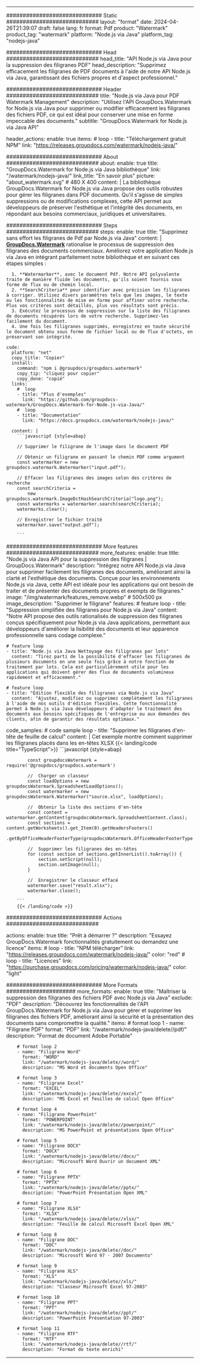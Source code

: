 
---
############################# Static ############################
layout: "format"
date:  2024-04-26T21:39:07
draft: false
lang: fr
format: Pdf
product: "Watermark"
product_tag: "watermark"
platform: "Node.js via Java"
platform_tag: "nodejs-java"

############################# Head ############################
head_title: "API Node.js via Java pour la suppression des filigranes PDF"
head_description: "Supprimez efficacement les filigranes de PDF documents à l'aide de notre API Node.js via Java, garantissant des fichiers propres et d'aspect professionnel."

############################# Header ############################
title: "Node.js via Java pour PDF Watermark Management" 
description: "Utilisez l'API GroupDocs.Watermark for Node.js via Java pour supprimer ou modifier efficacement les filigranes des fichiers PDF, ce qui est idéal pour conserver une mise en forme impeccable des documents."
subtitle: "GroupDocs.Watermark for Node.js via Java API" 

header_actions:
  enable: true
  items:
    #  loop
    - title: "Téléchargement gratuit NPM"
      link: "https://releases.groupdocs.com/watermark/nodejs-java/"
      
############################# About ############################
about:
    enable: true
    title: "GroupDocs.Watermark for Node.js via Java bibliothèque"
    link: "/watermark/nodejs-java/"
    link_title: "En savoir plus"
    picture: "about_watermark.svg" # 480 X 400
    content: |
       La bibliothèque GroupDocs.Watermark for Node.js via Java propose des outils robustes pour gérer les filigranes dans PDF documents. Qu'il s'agisse de simples suppressions ou de modifications complexes, cette API permet aux développeurs de préserver l'esthétique et l'intégrité des documents, en répondant aux besoins commerciaux, juridiques et universitaires.

############################# Steps ############################
steps:
    enable: true
    title: "Supprimez sans effort les filigranes de Pdf par Node.js via Java"
    content: |
      **[GroupDocs.Watermark](https://products.groupdocs.com/watermark/nodejs-java/)** rationalise le processus de suppression des filigranes des documents commerciaux. Améliorez votre application Node.js via Java en intégrant parfaitement notre bibliothèque et en suivant ces étapes simples :
      
      1. **Watermarker**, avec le document Pdf. Notre API polyvalente traite de manière fluide les documents, qu'ils soient fournis sous forme de flux ou de chemin local.
      2. **SearchCriteria** pour identifier avec précision les filigranes à corriger. Utilisez divers paramètres tels que les images, le texte ou les fonctionnalités de mise en forme pour affiner votre recherche. Plus vos critères sont détaillés, plus vos résultats sont précis.
      3. Exécutez le processus de suppression sur la liste des filigranes de documents récupérés lors de votre recherche. Supprimez-les facilement du document.
      4. Une fois les filigranes supprimés, enregistrez en toute sécurité le document obtenu sous forme de fichier local ou de flux d'octets, en préservant son intégrité.
   
    code:
      platform: "net"
      copy_title: "Copier"
      install:
        command: "npm i @groupdocs/groupdocs.watermark"
        copy_tip: "cliquez pour copier"
        copy_done: "copié"
      links:
        #  loop
        - title: "Plus d'exemples"
          link: "https://github.com/groupdocs-watermark/GroupDocs.Watermark-for-Node.js-via-Java/"
        #  loop
        - title: "Documentation"
          link: "https://docs.groupdocs.com/watermark/nodejs-java/"
          
      content: |
        ```javascript {style=abap}

        // Supprimer le filigrane de l'image dans le document PDF

        // Obtenir un filigrane en passant le chemin PDF comme argument
        const watermarker = new groupdocs.watermark.Watermarker("input.pdf");
        
        // Effacer les filigranes des images selon des critères de recherche
        const searchCriteria = 
            new groupdocs.watermark.ImageDctHashSearchCriteria("logo.png");
        const watermarks = watermarker.search(searchCriteria);
        watermarks.clear();

        // Enregistrer le fichier traité
        watermarker.save("output.pdf");
        
        ```            

############################# More features ############################
more_features:
  enable: true
  title: "Node.js via Java API pour la suppression des filigranes | GroupDocs.Watermark"
  description: "Intégrez notre API Node.js via Java pour supprimer facilement les filigranes des documents, améliorant ainsi la clarté et l'esthétique des documents. Conçue pour les environnements Node.js via Java, cette API est idéale pour les applications qui ont besoin de traiter et de présenter des documents propres et exempts de filigranes."
  image: "/img/watermark/features_remove.webp" # 500x500 px
  image_description: "Supprimer le filigrane"
  features:
    # feature loop
    - title: "Suppression simplifiée des filigranes pour Node.js via Java"
      content: "Notre API propose des outils rationalisés de suppression des filigranes conçus spécifiquement pour Node.js via Java applications, permettant aux développeurs d'améliorer la lisibilité des documents et leur apparence professionnelle sans codage complexe."

    # feature loop
    - title: "Node.js via Java Nettoyage des filigranes par lots"
      content: "Tirez parti de la possibilité d'effacer les filigranes de plusieurs documents en une seule fois grâce à notre fonction de traitement par lots. Cela est particulièrement utile pour les applications qui doivent gérer des flux de documents volumineux rapidement et efficacement."

    # feature loop
    - title: "Édition flexible des filigranes via Node.js via Java"
      content: "Ajustez, modifiez ou supprimez complètement les filigranes à l'aide de nos outils d'édition flexibles. Cette fonctionnalité permet à Node.js via Java développeurs d'adapter le traitement des documents aux besoins spécifiques de l'entreprise ou aux demandes des clients, afin de garantir des résultats optimaux."
      
  code_samples:
    # code sample loop
    - title: "Supprimer les filigranes d'en-tête de feuille de calcul"
      content: |
        Cet exemple montre comment supprimer les filigranes placés dans les en-têtes XLSX
        {{< landing/code title="TypeScript">}}
        ```javascript {style=abap}
        
            const groupdocsWatermark = require('@groupdocs/groupdocs.watermark')

            //  Charger un classeur
            const loadOptions = new groupdocsWatermark.SpreadsheetLoadOptions();
            const watermarker = new groupdocsWatermark.Watermarker("source.xlsx", loadOptions);

            //  Obtenir la liste des sections d'en-tête
            const content = watermarker.getContent(groupdocsWatermark.SpreadsheetContent.class);
            const sections = content.getWorksheets().get_Item(0).getHeadersFooters()
                .getByOfficeHeaderFooterType(groupdocsWatermark.OfficeHeaderFooterType.HeaderPrimary).getSections();
  
            //  Supprimer les filigranes des en-têtes
            for (const section of sections.getInnerList().toArray()) {
                section.setScript(null);
                section.setImage(null);
            }

            //  Enregistrer le classeur effacé
            watermarker.save("result.xlsx");
            watermarker.close();

        ```
        {{< /landing/code >}}


############################# Actions ############################

actions:
  enable: true
  title: "Prêt à démarrer ?"
  description: "Essayez GroupDocs.Watermark fonctionnalités gratuitement ou demandez une licence"
  items:
    #  loop
    - title: "NPM télécharger"
      link: "https://releases.groupdocs.com/watermark/nodejs-java/"
      color: "red"
        #  loop
    - title: "Licences"
      link: "https://purchase.groupdocs.com/pricing/watermark/nodejs-java/"
      color: "light"


############################# More Formats #####################
more_formats:
    enable: true
    title: "Maîtriser la suppression des filigranes des fichiers PDF avec Node.js via Java"
    exclude: "PDF"
    description: "Découvrez les fonctionnalités de l'API GroupDocs.Watermark for Node.js via Java pour gérer et supprimer les filigranes des fichiers PDF, améliorant ainsi la sécurité et la présentation des documents sans compromettre la qualité."
    items: 
        # format loop 1
        - name: "Filigrane PDF"
          format: "PDF"
          link: "/watermark/nodejs-java/delete//pdf/"
          description: "Format de document Adobe Portable"

        # format loop 2
        - name: "Filigrane Word"
          format: "WORD"
          link: "/watermark/nodejs-java/delete//word/"
          description: "MS Word et documents Open Office"
          
        # format loop 3
        - name: "Filigrane Excel"
          format: "EXCEL"
          link: "/watermark/nodejs-java/delete//excel/"
          description: "MS Excel et feuilles de calcul Open Office"

        # format loop 4
        - name: "Filigrane PowerPoint"
          format: "POWERPOINT"
          link: "/watermark/nodejs-java/delete//powerpoint/"
          description: "MS PowerPoint et présentations Open Office"

        # format loop 5
        - name: "Filigrane DOCX"
          format: "DOCX"
          link: "/watermark/nodejs-java/delete//docx/"
          description: "Microsoft Word Ouvrir un document XML"
          
        # format loop 6
        - name: "Filigrane PPTX"
          format: "PPTX"
          link: "/watermark/nodejs-java/delete//pptx/"
          description: "PowerPoint Présentation Open XML"
          
        # format loop 7
        - name: "Filigrane XLSX"
          format: "XLSX"
          link: "/watermark/nodejs-java/delete//xlsx/"
          description: "Feuille de calcul Microsoft Excel Open XML"

        # format loop 8
        - name: "Filigrane DOC"
          format: "DOC"
          link: "/watermark/nodejs-java/delete//doc/"
          description: "Microsoft Word 97 - 2007 Documento"

        # format loop 9
        - name: "Filigrane XLS"
          format: "XLS"
          link: "/watermark/nodejs-java/delete//xls/"
          description: "Classeur Microsoft Excel 97-2003"

        # format loop 10
        - name: "Filigrane PPT"
          format: "PPT"
          link: "/watermark/nodejs-java/delete//ppt/"
          description: "PowerPoint Présentation 97-2003"

        # format loop 11
        - name: "Filigrane RTF"
          format: "RTF"
          link: "/watermark/nodejs-java/delete//rtf/"
          description: "Format de texte enrichi"

---